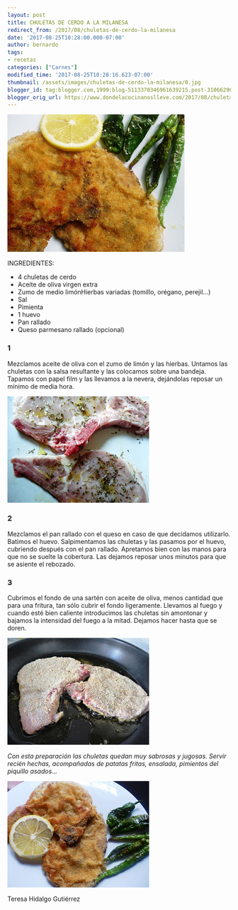 ```yaml
---
layout: post
title: CHULETAS DE CERDO A LA MILANESA
redirect_from: /2017/08/chuletas-de-cerdo-la-milanesa
date: '2017-08-25T10:28:00.000-07:00'
author: bernardo
tags:
- recetas
categories: ["Carnes"]
modified_time: '2017-08-25T10:28:16.623-07:00'
thumbnail: /assets/images/chuletas-de-cerdo-la-milanesa/0.jpg
blogger_id: tag:blogger.com,1999:blog-5113370346961639215.post-3106629050376333681
blogger_orig_url: https://www.dondelacocinanoslleve.com/2017/08/chuletas-de-cerdo-la-milanesa.html
---
```


![](/assets/images/chuletas-de-cerdo-la-milanesa/0.jpg)

  
INGREDIENTES:
* 4 chuletas de cerdo
* Aceite de oliva virgen extra
* Zumo de medio limónHierbas variadas (tomillo, orégano, perejil…)
* Sal
* Pimienta
* 1 huevo
* Pan rallado
* Queso parmesano rallado (opcional)  

### 1

Mezclamos aceite de oliva con el zumo de limón y las hierbas. Untamos las chuletas con la salsa resultante y las colocamos sobre una bandeja. Tapamos con papel film y las llevamos a la nevera, dejándolas reposar un mínimo de media hora.  

![](/assets/images/chuletas-de-cerdo-la-milanesa/1.jpg)

  

### 2

Mezclamos el pan rallado con el queso en caso de que decidamos utilizarlo. Batimos el huevo. Salpimentamos las chuletas y las pasamos por el huevo, cubriendo después con el pan rallado. Apretamos bien con las manos para que no se suelte la cobertura. Las dejamos reposar unos minutos para que se asiente el rebozado.  

### 3

Cubrimos el fondo de una sartén con aceite de oliva, menos cantidad que para una fritura, tan sólo cubrir el fondo ligeramente. Llevamos al fuego y cuando esté bien caliente introducimos las chuletas sin amontonar y bajamos la intensidad del fuego a la mitad. Dejamos hacer hasta que se doren.  

![](/assets/images/chuletas-de-cerdo-la-milanesa/2.jpg)

  
_Con esta preparación las chuletas quedan muy sabrosas y jugosas. Servir recién hechas, acompañadas de patatas fritas, ensalada, pimientos del piquillo asados…_

![](/assets/images/chuletas-de-cerdo-la-milanesa/3.jpg)

  
  
Teresa Hidalgo Gutiérrez
